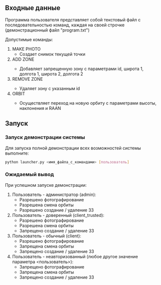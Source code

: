 ## Входные данные

Программа пользователя представляет собой текстовый файл с последовательностью команд, каждая на своей строчке (демонстрационный файл "program.txt")

Допустимые команды:
1. MAKE PHOTO
   - Создает снимок текущей точки
2. ADD ZONE <id> <lat1> <lon1> <lat2> <lon2>
   - Добавляет запрещенную зону с параметрами id, широта 1, долгота 1, широта 2, долгота 2
3. REMOVE ZONE <id>
   - Удаляет зону с указанным id
4. ORBIT <altitude> <inclination> <raan>
   - Осуществляет переход на новую орбиту с параметрами высоты, наклонения и RAAN
   
## Запуск

### Запуск демонстрации системы

Для запуска полной демонстрации всех возможностей системы выполните:

```bash
python launcher.py <имя_файла_с_командами> [пользователь]
```

### Ожидаемый вывод

При успешном запуске демонстрации:

1. Пользователь - администратор (admin):
   - Разрешено фотографирование
   - Разрешена смена орбиты
   - Разрешено создание / удаление ЗЗ
2. Пользователь - доверенный (client_trusted):
   - Разрешено фотографирование
   - Разрешена смена орбиты
   - Запрещено создание / удаление ЗЗ
3. Пользователь - обычный (client):
   - Разрешено фотографирование
   - Запрещена смена орбиты
   - Запрещено создание / удаление ЗЗ
4. Пользователь - неавторизованный (любое другое значение параметра <пользователь>):
   - Запрещено фотографирование
   - Запрещена смена орбиты
   - Запрещено создание / удаление ЗЗ